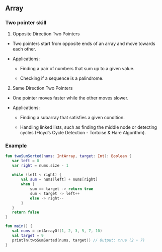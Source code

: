 ## Array
### Two pointer skill
1. Opposite Direction Two Pointers

* Two pointers start from opposite ends of an array and move towards each other.

* Applications:

    * Finding a pair of numbers that sum up to a given value.

    * Checking if a sequence is a palindrome.

2. Same Direction Two Pointers

* One pointer moves faster while the other moves slower.

* Applications:

    * Finding a subarray that satisfies a given condition.

    * Handling linked lists, such as finding the middle node or detecting cycles (Floyd’s Cycle Detection - Tortoise & Hare Algorithm).

 ### Example
 ```Kotlin
fun twoSumSorted(nums: IntArray, target: Int): Boolean {
    var left = 0
    var right = nums.size - 1
    
    while (left < right) {
        val sum = nums[left] + nums[right]
        when {
            sum == target -> return true
            sum < target -> left++
            else -> right--
        }
    }
    return false
}

fun main() {
    val nums = intArrayOf(1, 2, 3, 5, 7, 10)
    val target = 9
    println(twoSumSorted(nums, target)) // Output: true (2 + 7)
}
```
